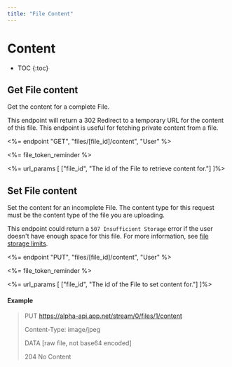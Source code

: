 ```yaml
---
title: "File Content"
---
```


# Content

* TOC
{:toc}

## Get File content

Get the content for a complete File.

This endpoint will return a 302 Redirect to a temporary URL for the content of this file. This endpoint is useful for fetching private content from a file.

<%= endpoint "GET", "files/[file_id]/content", "User" %>

<%= file_token_reminder %>

<%= url_params [
    ["file_id", "The id of the File to retrieve content for."]
]%>

## Set File content

Set the content for an incomplete File. The content type for this request must be the content type of the file you are uploading.

This endpoint could return a `507 Insufficient Storage` error if the user doesn't have enough space for this file. For more information, see [file storage limits](/docs/resources/file/#limits).

<%= endpoint "PUT", "files/[file_id]/content", "User" %>

<%= file_token_reminder %>

<%= url_params [
    ["file_id", "The id of the File to set content for."]
]%>

#### Example

> PUT https://alpha-api.app.net/stream/0/files/1/content
>
> Content-Type: image/jpeg
>
> DATA [raw file, not base64 encoded]
>
> 204 No Content
